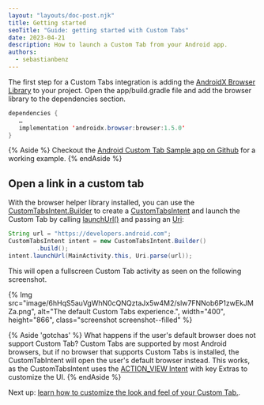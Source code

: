 ```yaml
---
layout: "layouts/doc-post.njk"
title: Getting started 
seoTitle: "Guide: getting started with Custom Tabs"
date: 2023-04-21
description: How to launch a Custom Tab from your Android app.
authors:
  - sebastianbenz
---
```


The first step for a Custom Tabs integration is adding the [AndroidX Browser Library](https://developer.android.com/jetpack/androidx/releases/browser#declaring_dependencies) to your project. Open the app/build.gradle file and add the browser library to the dependencies section.

```java
dependencies {
   …
   implementation 'androidx.browser:browser:1.5.0'
}
```

{% Aside %}
Checkout the [Android Custom Tab Sample app on Github](https://github.com/GoogleChrome/android-browser-helper/tree/dc788207822576f6c867ff28d470ec51ad06d178/demos/custom-tabs-example-app) for a working example.
{% endAside %}

## Open a link in a custom tab

With the browser helper library installed, you can use the [CustomTabsIntent.Builder](https://developer.android.com/reference/androidx/browser/customtabs/CustomTabsIntent.Builder) to create a [CustomTabsIntent](https://developer.android.com/reference/androidx/browser/customtabs/CustomTabsIntent) and launch the Custom Tab by calling [launchUrl()](https://developer.android.com/reference/androidx/browser/customtabs/CustomTabsIntent#launchUrl(android.content.Context,android.net.Uri)) and passing an [Uri](https://developer.android.com/reference/android/net/Uri):

```java
String url = "https://developers.android.com";
CustomTabsIntent intent = new CustomTabsIntent.Builder()
        .build();
intent.launchUrl(MainActivity.this, Uri.parse(url));
```

This will open a fullscreen Custom Tab activity as seen on the following screenshot.

{% Img src="image/6hHqS5auVgWhN0cQNQztaJx5w4M2/slw7FNNob6P1zwEkJMZa.png", alt="The default Custom Tabs experience.", width="400", height="866", class="screenshot screenshot--filled" %}

{% Aside 'gotchas' %}
What happens if the user's default browser does not support Custom Tab? Custom Tabs are supported by most Android browsers, but if no browser that supports Custom Tabs is installed, the CustomTabIntent will open the user's default browser instead. This works, as the CustomTabsIntent uses the [ACTION\_VIEW Intent](https://developer.android.com/reference/android/content/Intent#ACTION_VIEW) with key Extras to customize the UI.
{% endAside %}

Next up: [learn how to customize the look and feel of your Custom Tab.](/docs/android/custom-tabs/guide-customization/).
